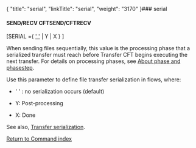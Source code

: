 {
    "title": "serial",
    "linkTitle": "serial",
    "weight": "3170"
}### serial

#### SEND/RECV CFTSEND/CFTRECV

\[SERIAL ={ <u>' '</u> | Y | X } \]

When sending files sequentially, this value is the processing phase that a serialized transfer must reach before Transfer CFT begins executing the next transfer. For details on processing phases, see [About phase and phasestep](../../../concepts/phase_and_phasestep).

Use this parameter to define file transfer serialization in flows, where:

-   ' ' : no serialization occurs (default)
-   Y: Post-processing
-   X: Done

See also, [Transfer serialization](../../../app_integration_intro/transfer_serialization).

[Return to Command index](../)
